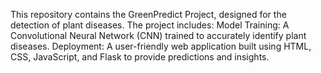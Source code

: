 This repository contains the GreenPredict Project, designed for the detection of plant diseases.
The project includes:
Model Training: A Convolutional Neural Network (CNN) trained to accurately identify plant diseases.
Deployment: A user-friendly web application built using HTML, CSS, JavaScript, and Flask to provide predictions and insights.
